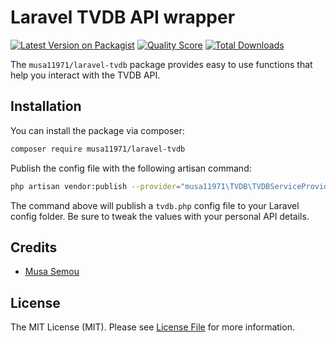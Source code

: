 # Laravel TVDB API wrapper

[![Latest Version on Packagist](https://img.shields.io/packagist/v/musa11971/laravel-tvdb.svg?style=flat-square)](https://packagist.org/packages/musa11971/laravel-tvdb)
[![Quality Score](https://img.shields.io/scrutinizer/g/musa11971/laravel-tvdb.svg?style=flat-square)](https://scrutinizer-ci.com/g/musa11971/laravel-tvdb)
[![Total Downloads](https://img.shields.io/packagist/dt/musa11971/laravel-tvdb.svg?style=flat-square)](https://packagist.org/packages/musa11971/laravel-tvdb)

The `musa11971/laravel-tvdb` package provides easy to use functions that help you interact with the TVDB API.

## Installation

You can install the package via composer:

``` bash
composer require musa11971/laravel-tvdb
```

Publish the config file with the following artisan command:
```bash
php artisan vendor:publish --provider="musa11971\TVDB\TVDBServiceProvider"
```

The command above will publish a `tvdb.php` config file to your Laravel config folder. Be sure to tweak the values with your personal API details.

## Credits

- [Musa Semou](https://github.com/musa11971)

## License

The MIT License (MIT). Please see [License File](LICENSE.md) for more information.
